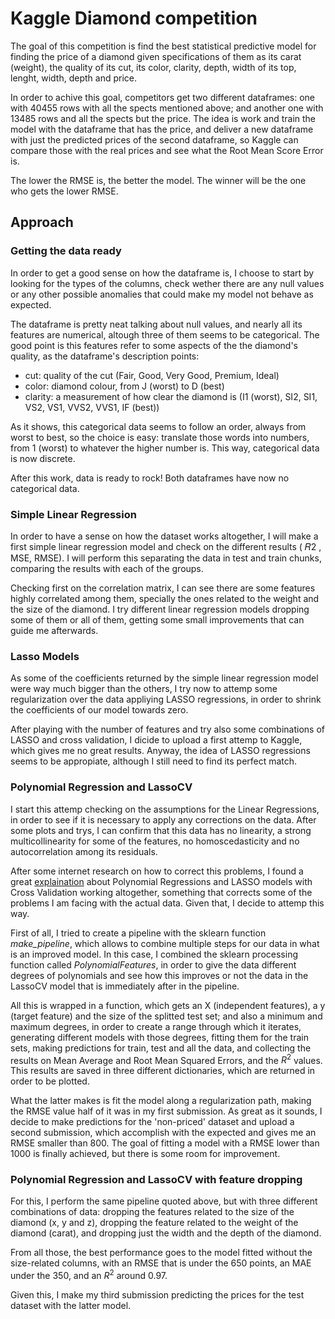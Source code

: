 # Kaggle Diamond competition   

The goal of this competition is find the best statistical predictive model for finding the price of a diamond given specifications of them as its carat (weight), the quality of its cut, its color, clarity, depth, width of its top, lenght, width, depth and price. 

In order to achive this goal, competitors get two different dataframes: one with 40455 rows with all the spects mentioned above; and another one with 13485 rows and all the spects but the price. The idea is work and train the model with the dataframe that has the price, and deliver a new dataframe with just the predicted prices of the second dataframe, so Kaggle can compare those with the real prices and see what the Root Mean Score Error is. 

The lower the RMSE is, the better the model. The winner will be the one who gets the lower RMSE.

## Approach

### Getting the data ready

In order to get a good sense on how the dataframe is, I choose to start by looking for the types of the columns, check wether there are any null values or any other possible anomalies that could make my model not behave as expected.

The dataframe is pretty neat talking about null values, and nearly all its features are numerical, altough three of them seems to be categorical. The good point is this features refer to some aspects of the the diamond's quality, as the dataframe's description points:

 - cut: quality of the cut (Fair, Good, Very Good, Premium, Ideal)
 - color: diamond colour, from J (worst) to D (best)
 - clarity: a measurement of how clear the diamond is (I1 (worst), SI2, SI1, VS2, VS1, VVS2, VVS1, IF (best))

As it shows, this categorical data seems to follow an order, always from worst to best, so the choice is easy: translate those words into numbers, from 1 (worst) to whatever the higher number is. This way, categorical data is now discrete. 

After this work, data is ready to rock! Both dataframes have now no categorical data.

### Simple Linear Regression

In order to have a sense on how the dataset works altogether, I will make a first simple linear regression model and check on the different results ( 𝑅2 , MSE, RMSE). I will perform this separating the data in test and train chunks, comparing the results with each of the groups.

Checking first on the correlation matrix, I can see there are some features highly correlated among them, specially the ones related to the weight and the size of the diamond. I try different linear regression models dropping some of them or all of them, getting some small improvements that can guide me afterwards.

### Lasso Models

As some of the coefficients returned by the simple linear regression model were way much bigger than the others, I try now to attemp some regularization over the data appliying LASSO regressions, in order to shrink the coefficients of our model towards zero.

After playing with the number of features and try also some combinations of LASSO and cross validation, I dicide to upload a first attemp to Kaggle, which gives me no great results. Anyway, the idea of LASSO regressions seems to be appropiate, although I still need to find its perfect match.

### Polynomial Regression and LassoCV

I start this attemp checking on the assumptions for the Linear Regressions, in order to see if it is necessary to apply any corrections on the data. After some plots and trys, I can confirm that this data has no linearity, a strong multicollinearity for some of the features, no homoscedasticity and no autocorrelation among its residuals. 

After some internet research on how to correct this problems, I found a great [explaination](https://towardsdatascience.com/machine-learning-with-python-easy-and-robust-method-to-fit-nonlinear-data-19e8a1ddbd49) about Polynomial Regressions and LASSO models with Cross Validation working altogether, something that corrects some of the problems I am facing with the actual data. Given that, I decide to attemp this way.

First of all, I tried to create a pipeline with the sklearn function *make_pipeline*, which allows to combine multiple steps for our data in what is an improved model. In this case, I combined the sklearn processing function called *PolynomialFeatures*, in order to give the data different degrees of polynomials and see how this improves or not the data in the LassoCV model that is immediately after in the pipeline. 

All this is wrapped in a function, which gets an X (independent features), a y (target feature) and the size of the splitted test set; and also a minimum and maximum degrees, in order to create a range through which it iterates, generating different models with those degrees, fitting them for the train sets, making predictions for train, test and all the data, and collecting the results on Mean Average and Root Mean Squared Errors, and the $R^2$ values. This results are saved in three different dictionaries, which are returned in order to be plotted.

What the latter makes is fit the model along a regularization path, making the RMSE value half of it was in my first submission. As great as it sounds, I decide to make predictions for the 'non-priced' dataset and upload a second submission, which accomplish with the expected and gives me an RMSE smaller than 800. The goal of fitting a model with a RMSE lower than 1000 is finally achieved, but there is some room for improvement.

### Polynomial Regression and LassoCV with feature dropping

For this, I perform the same pipeline quoted above, but with three different combinations of data: dropping the features related to the size of the diamond (x, y and z), dropping the feature related to the weight of the diamond (carat), and dropping just the width and the depth of the diamond. 

From all those, the best performance goes to the model fitted without the size-related columns, with an RMSE that is under the 650 points, an MAE under the 350, and an $R^2$ around 0.97. 

Given this, I make my third submission predicting the prices for the test dataset with the latter model.






